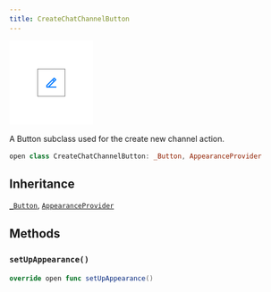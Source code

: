 ```yaml
---
title: CreateChatChannelButton
---
```

![CreateChatChannelButton](../../../../../assets/CreateChatChannelButton_documentation.default-light.png)

A Button subclass used for the create new channel action.

``` swift
open class CreateChatChannelButton: _Button, AppearanceProvider 
```

## Inheritance

[`_Button`](../../_button), [`AppearanceProvider`](../../../utils/appearance-provider)

## Methods

### `setUpAppearance()`

``` swift
override open func setUpAppearance() 
```
